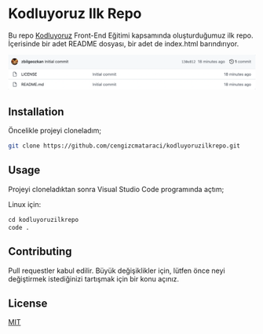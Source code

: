 # **Kodluyoruz Ilk Repo**

Bu repo [Kodluyoruz](https://www.kodluyoruz.org) Front-End Eğitimi kapsamında oluşturduğumuz ilk repo. İçerisinde bir adet README dosyası, bir adet de index.html barındırıyor.

![github](kodluyoruzilkrepo/figures/github.png)

## **Installation**

Öncelikle projeyi cloneladım;

```bash
git clone https://github.com/cengizcmataraci/kodluyoruzilkrepo.git
```

## **Usage**

Projeyi cloneladıktan sonra Visual Studio Code programında açtım;

Linux için:
```linux
cd kodluyoruzilkrepo
code .
```

## **Contributing**
Pull requestler kabul edilir. Büyük değişiklikler için, lütfen önce neyi değiştirmek istediğinizi tartışmak için bir konu açınız.

## **License**
[MIT](https://choosealicense.com/licenses/mit/)
